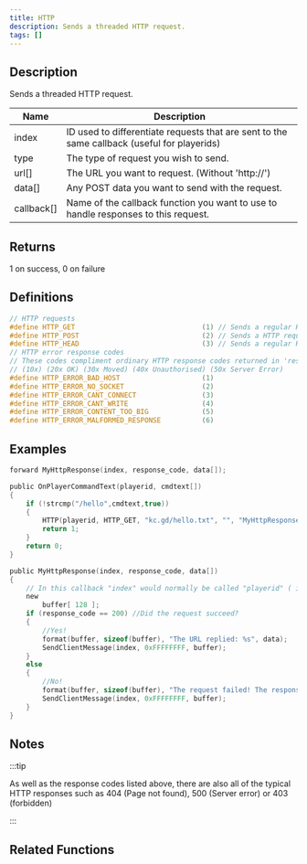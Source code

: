 ```yaml
---
title: HTTP
description: Sends a threaded HTTP request.
tags: []
---
```


<VersionWarn version='SA-MP 0.3b' />

## Description

Sends a threaded HTTP request.

| Name       | Description                                                                                 |
| ---------- | ------------------------------------------------------------------------------------------- |
| index      | ID used to differentiate requests that are sent to the same callback (useful for playerids) |
| type       | The type of request you wish to send.                                                       |
| url[]      | The URL you want to request. (Without 'http://')                                            |
| data[]     | Any POST data you want to send with the request.                                            |
| callback[] | Name of the callback function you want to use to handle responses to this request.          |

## Returns

1 on success, 0 on failure

## Definitions

```c
// HTTP requests
#define HTTP_GET                               (1) // Sends a regular HTTP request.
#define HTTP_POST                              (2) // Sends a HTTP request with POST data.
#define HTTP_HEAD                              (3) // Sends a regular HTTP request, but ignores any response data - returning only the response code.
// HTTP error response codes
// These codes compliment ordinary HTTP response codes returned in 'response_code'
// (10x) (20x OK) (30x Moved) (40x Unauthorised) (50x Server Error)
#define HTTP_ERROR_BAD_HOST                    (1)
#define HTTP_ERROR_NO_SOCKET                   (2)
#define HTTP_ERROR_CANT_CONNECT                (3)
#define HTTP_ERROR_CANT_WRITE                  (4)
#define HTTP_ERROR_CONTENT_TOO_BIG             (5)
#define HTTP_ERROR_MALFORMED_RESPONSE          (6)
```

## Examples

```c
forward MyHttpResponse(index, response_code, data[]);

public OnPlayerCommandText(playerid, cmdtext[])
{
    if (!strcmp("/hello",cmdtext,true))
    {
        HTTP(playerid, HTTP_GET, "kc.gd/hello.txt", "", "MyHttpResponse");
        return 1;
    }
    return 0;
}

public MyHttpResponse(index, response_code, data[])
{
    // In this callback "index" would normally be called "playerid" ( if you didn't get it already:) )
    new
        buffer[ 128 ];
    if (response_code == 200) //Did the request succeed?
    {
        //Yes!
        format(buffer, sizeof(buffer), "The URL replied: %s", data);
        SendClientMessage(index, 0xFFFFFFFF, buffer);
    }
    else
    {
        //No!
        format(buffer, sizeof(buffer), "The request failed! The response code was: %d", response_code);
        SendClientMessage(index, 0xFFFFFFFF, buffer);
    }
}
```

## Notes

:::tip

As well as the response codes listed above, there are also all of the typical HTTP responses such as 404 (Page not found), 500 (Server error) or 403 (forbidden)

:::

## Related Functions
